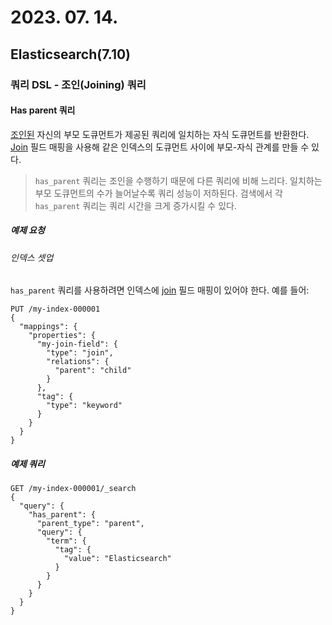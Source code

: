 # 2023. 07. 14.

## Elasticsearch(7.10)

### 쿼리 DSL - 조인(Joining) 쿼리

#### Has parent 쿼리

[조인된][parent-join] 자신의 부모 도큐먼트가 제공된 쿼리에 일치하는 자식 도큐먼트를 반환한다. [Join][parent-join] 필드 매핑을 사용해 같은 인덱스의 도큐먼트 사이에 부모-자식 관계를 만들 수 있다.

> `has_parent` 쿼리는 조인을 수행하기 때문에 다른 쿼리에 비해 느리다. 일치하는 부모 도큐먼트의 수가 늘어날수록 쿼리 성능이 저하된다. 검색에서 각 `has_parent` 쿼리는 쿼리 시간을 크게 증가시킬 수 있다.

##### 예제 요청

###### 인덱스 셋업

`has_parent` 쿼리를 사용하려면 인덱스에 [join][parent-join] 필드 매핑이 있어야 한다. 예를 들어:

```http
PUT /my-index-000001
{
  "mappings": {
    "properties": {
      "my-join-field": {
        "type": "join",
        "relations": {
          "parent": "child"
        }
      },
      "tag": {
        "type": "keyword"
      }
    }
  }
}
```

##### 예제 쿼리

```http
GET /my-index-000001/_search
{
  "query": {
    "has_parent": {
      "parent_type": "parent",
      "query": {
        "term": {
          "tag": {
            "value": "Elasticsearch"
          }
        }
      }
    }
  }
}
```





[parent-join]: https://www.elastic.co/guide/en/elasticsearch/reference/7.10/parent-join.html